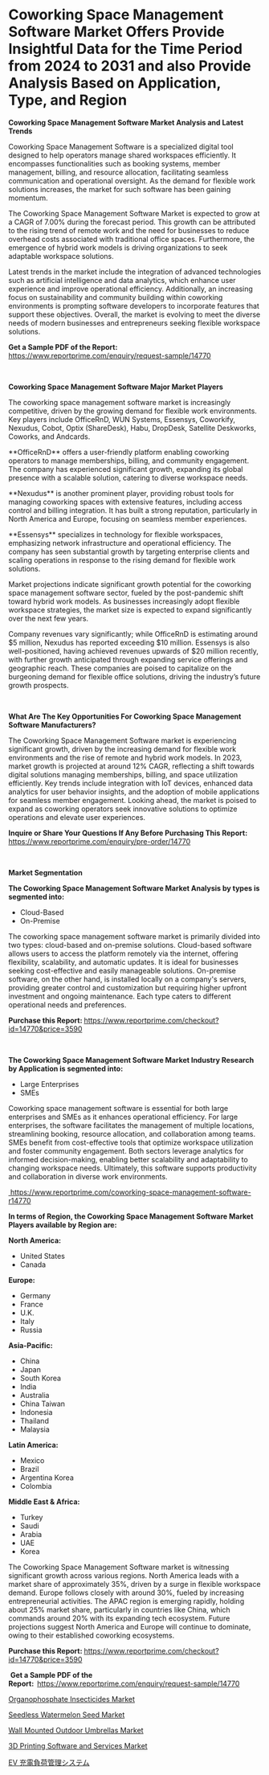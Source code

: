 <p><h1>Coworking Space Management Software Market Offers Provide Insightful Data for the Time Period from 2024 to 2031 and also Provide Analysis Based on Application, Type, and Region</h1></p><p><strong>Coworking Space Management Software Market Analysis and Latest Trends</strong></p>
<p><p>Coworking Space Management Software is a specialized digital tool designed to help operators manage shared workspaces efficiently. It encompasses functionalities such as booking systems, member management, billing, and resource allocation, facilitating seamless communication and operational oversight. As the demand for flexible work solutions increases, the market for such software has been gaining momentum.</p><p>The Coworking Space Management Software Market is expected to grow at a CAGR of 7.00% during the forecast period. This growth can be attributed to the rising trend of remote work and the need for businesses to reduce overhead costs associated with traditional office spaces. Furthermore, the emergence of hybrid work models is driving organizations to seek adaptable workspace solutions.</p><p>Latest trends in the market include the integration of advanced technologies such as artificial intelligence and data analytics, which enhance user experience and improve operational efficiency. Additionally, an increasing focus on sustainability and community building within coworking environments is prompting software developers to incorporate features that support these objectives. Overall, the market is evolving to meet the diverse needs of modern businesses and entrepreneurs seeking flexible workspace solutions.</p></p>
<p><strong>Get a Sample PDF of the Report:&nbsp;</strong> <a href="https://www.reportprime.com/enquiry/request-sample/14770">https://www.reportprime.com/enquiry/request-sample/14770</a></p>
<p>&nbsp;</p>
<p><strong>Coworking Space Management Software Major Market Players</strong></p>
<p><p>The coworking space management software market is increasingly competitive, driven by the growing demand for flexible work environments. Key players include OfficeRnD, WUN Systems, Essensys, Coworkify, Nexudus, Cobot, Optix (ShareDesk), Habu, DropDesk, Satellite Deskworks, Coworks, and Andcards.</p><p>**OfficeRnD** offers a user-friendly platform enabling coworking operators to manage memberships, billing, and community engagement. The company has experienced significant growth, expanding its global presence with a scalable solution, catering to diverse workspace needs. </p><p>**Nexudus** is another prominent player, providing robust tools for managing coworking spaces with extensive features, including access control and billing integration. It has built a strong reputation, particularly in North America and Europe, focusing on seamless member experiences.</p><p>**Essensys** specializes in technology for flexible workspaces, emphasizing network infrastructure and operational efficiency. The company has seen substantial growth by targeting enterprise clients and scaling operations in response to the rising demand for flexible work solutions.</p><p>Market projections indicate significant growth potential for the coworking space management software sector, fueled by the post-pandemic shift toward hybrid work models. As businesses increasingly adopt flexible workspace strategies, the market size is expected to expand significantly over the next few years.</p><p>Company revenues vary significantly; while OfficeRnD is estimating around $5 million, Nexudus has reported exceeding $10 million. Essensys is also well-positioned, having achieved revenues upwards of $20 million recently, with further growth anticipated through expanding service offerings and geographic reach. These companies are poised to capitalize on the burgeoning demand for flexible office solutions, driving the industry’s future growth prospects.</p></p>
<p>&nbsp;</p>
<p><strong>What Are The Key Opportunities For Coworking Space Management Software Manufacturers?</strong></p>
<p><p>The Coworking Space Management Software market is experiencing significant growth, driven by the increasing demand for flexible work environments and the rise of remote and hybrid work models. In 2023, market growth is projected at around 12% CAGR, reflecting a shift towards digital solutions managing memberships, billing, and space utilization efficiently. Key trends include integration with IoT devices, enhanced data analytics for user behavior insights, and the adoption of mobile applications for seamless member engagement. Looking ahead, the market is poised to expand as coworking operators seek innovative solutions to optimize operations and elevate user experiences.</p></p>
<p><strong>Inquire or Share Your Questions If Any Before Purchasing This Report:</strong> <a href="https://www.reportprime.com/enquiry/pre-order/14770">https://www.reportprime.com/enquiry/pre-order/14770</a></p>
<p>&nbsp;</p>
<p><strong>Market Segmentation</strong></p>
<p><strong>The Coworking Space Management Software Market Analysis by types is segmented into:</strong></p>
<p><ul><li>Cloud-Based</li><li>On-Premise</li></ul></p>
<p><p>The coworking space management software market is primarily divided into two types: cloud-based and on-premise solutions. Cloud-based software allows users to access the platform remotely via the internet, offering flexibility, scalability, and automatic updates. It is ideal for businesses seeking cost-effective and easily manageable solutions. On-premise software, on the other hand, is installed locally on a company's servers, providing greater control and customization but requiring higher upfront investment and ongoing maintenance. Each type caters to different operational needs and preferences.</p></p>
<p><strong>Purchase this Report:&nbsp;</strong><a href="https://www.reportprime.com/checkout?id=14770&price=3590">https://www.reportprime.com/checkout?id=14770&price=3590</a></p>
<p>&nbsp;</p>
<p><strong>The Coworking Space Management Software Market Industry Research by Application is segmented into:</strong></p>
<p><ul><li>Large Enterprises</li><li>SMEs</li></ul></p>
<p><p>Coworking space management software is essential for both large enterprises and SMEs as it enhances operational efficiency. For large enterprises, the software facilitates the management of multiple locations, streamlining booking, resource allocation, and collaboration among teams. SMEs benefit from cost-effective tools that optimize workspace utilization and foster community engagement. Both sectors leverage analytics for informed decision-making, enabling better scalability and adaptability to changing workspace needs. Ultimately, this software supports productivity and collaboration in diverse work environments.</p></p>
<p><a href="https://www.reportprime.com/coworking-space-management-software-r14770">&nbsp;https://www.reportprime.com/coworking-space-management-software-r14770</a></p>
<p><strong>In terms of Region, the Coworking Space Management Software Market Players available by Region are:</strong></p>
<p>
    <p> <strong> North America: </strong>
        <ul>
            <li>United States</li>
            <li>Canada</li>
        </ul>
        </p> 
    <p> <strong> Europe: </strong>
        <ul>
            <li>Germany</li>
            <li>France</li>
            <li>U.K.</li>
            <li>Italy</li>
            <li>Russia</li>
        </ul>
        </p> 
    <p> <strong> Asia-Pacific: </strong>
        <ul>
            <li>China</li>
            <li>Japan</li>
            <li>South Korea</li>
            <li>India</li>
            <li>Australia</li>
            <li>China Taiwan</li>
            <li>Indonesia</li>
            <li>Thailand</li>
            <li>Malaysia</li>
        </ul>
        </p> 
    <p> <strong> Latin America: </strong>
        <ul>
            <li>Mexico</li>
            <li>Brazil</li>
            <li>Argentina Korea</li>
            <li>Colombia</li>
        </ul>
        </p> 
    <p> <strong> Middle East & Africa: </strong>
        <ul>
            <li>Turkey</li>
            <li>Saudi</li>
            <li>Arabia</li>
            <li>UAE</li>
            <li>Korea</li>
        </ul>
    </p>
    </p>
<p><p>The Coworking Space Management Software market is witnessing significant growth across various regions. North America leads with a market share of approximately 35%, driven by a surge in flexible workspace demand. Europe follows closely with around 30%, fueled by increasing entrepreneurial activities. The APAC region is emerging rapidly, holding about 25% market share, particularly in countries like China, which commands around 20% with its expanding tech ecosystem. Future projections suggest North America and Europe will continue to dominate, owing to their established coworking ecosystems.</p></p>
<p><strong>Purchase this Report: </strong><a href="https://www.reportprime.com/checkout?id=14770&price=3590">https://www.reportprime.com/checkout?id=14770&price=3590</a></p>
<p>&nbsp;<strong>Get a Sample PDF of the Report:&nbsp;&nbsp;</strong><a href="https://www.reportprime.com/enquiry/request-sample/14770">https://www.reportprime.com/enquiry/request-sample/14770</a></p>
<p><strong></strong></p>
<p><p><a href="https://issuu.com/reportprime-2/docs/organophosphate-insecticides-market_d49f64a9eed943">Organophosphate Insecticides Market</a></p><p><a href="https://issuu.com/reportprime-2/docs/seedless-watermelon-seed-market-siz_1617aed8adbe2a">Seedless Watermelon Seed Market</a></p><p><a href="https://medium.com/@babymorar/the-wall-mounted-outdoor-umbrellas-market-is-experiencing-higher-than-anticipated-demand-e0261d4f6749">Wall Mounted Outdoor Umbrellas Market</a></p><p><a href="https://www.linkedin.com/pulse/market-insights-global-3d-printing-software-services-forecast-jj4pf?trackingId=hVs0u4uAThGGDdK%2FysUbDw%3D%3D">3D Printing Software and Services Market</a></p><p><a href="https://medium.com/@jolyongue8huy/ev-charging-load-management-system-market-%E3%81%AF-%E3%82%B3%E3%82%B9%E3%83%88%E7%AE%A1%E7%90%86%E3%81%A8%E5%8A%B9%E7%8E%87%E5%90%91%E4%B8%8A%E3%82%92%E5%84%AA%E5%85%88%E3%81%97%E3%81%BE%E3%81%99-%E3%81%95%E3%82%89%E3%81%AB-%E5%A0%B1%E5%91%8A%E6%9B%B8%E3%81%AF%E5%B8%82%E5%A0%B4%E3%81%AE%E9%9C%80%E8%A6%81%E9%9D%A2%E3%81%A8%E4%BE%9B%E7%B5%A6%E9%9D%A2%E3%81%AE%E4%B8%A1%E6%96%B9%E3%82%92%E3%82%AB%E3%83%90%E3%83%BC%E3%81%97%E3%81%A6%E3%81%84%E3%81%BE%E3%81%99-ev-84652f2d98d3">EV 充電負荷管理システム</a></p></p>